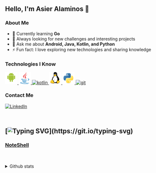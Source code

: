 <h2>Hello, I'm Asier Alaminos 👋</h2>

<h3 align="left">About Me</h3>

- 🌱 Currently learning **Go**
- 🔭 Always looking for new challenges and interesting projects
- 💬 Ask me about **Android, Java, Kotlin, and Python**
- ⚡ Fun fact: I love exploring new technologies and sharing knowledge

<h3 align="left">Technologies I Know</h3>
<p align="left">
  <a href="https://developer.android.com" target="_blank" rel="noreferrer">
    <img src="https://raw.githubusercontent.com/devicons/devicon/master/icons/android/android-original-wordmark.svg" alt="android" width="40" height="40"/>
  </a>
  <a href="https://www.java.com" target="_blank" rel="noreferrer">
    <img src="https://raw.githubusercontent.com/devicons/devicon/master/icons/java/java-original.svg" alt="java" width="40" height="40"/>
  </a>
  <a href="https://kotlinlang.org" target="_blank" rel="noreferrer">
    <img src="https://www.vectorlogo.zone/logos/kotlinlang/kotlinlang-icon.svg" alt="kotlin" width="40" height="40"/>
  </a>
  <a href="https://www.linux.org/" target="_blank" rel="noreferrer">
    <img src="https://raw.githubusercontent.com/devicons/devicon/master/icons/linux/linux-original.svg" alt="linux" width="40" height="40"/>
  </a>
  <a href="https://www.python.org" target="_blank" rel="noreferrer">
    <img src="https://raw.githubusercontent.com/devicons/devicon/master/icons/python/python-original.svg" alt="python" width="40" height="40"/>
  </a>
   </a> <a href="https://git-scm.com/" target="_blank" rel="noreferrer">
     <img src="https://www.vectorlogo.zone/logos/git-scm/git-scm-icon.svg" alt="git" width="40" height="40"/>
   </a>
</p>

<h3 align="left">Contact Me</h3>
<p align="left">
  <a href="https://linkedin.com/in/asier-alaminos" target="_blank">
    <img align="center" src="https://raw.githubusercontent.com/rahuldkjain/github-profile-readme-generator/master/src/images/icons/Social/linked-in-alt.svg" alt="LinkedIn" height="30" width="40" />
  </a>
</p>

<br/>

[![Typing SVG](https://readme-typing-svg.herokuapp.com?font=Fira+Code&pause=1000&color=FFFFFF&width=435&lines=🚀+Currently+Working+On:)](https://git.io/typing-svg)
---

### [NoteShell](https://github.com/AsierAlaminos/NoteShell)

<br/>

<br/>

<details>
  <summary>Github stats</summary>
  <br/>
  <img src="https://github-readme-stats.vercel.app/api/top-langs?username=asieralaminos&show_icons=true&locale=en&layout=compact&theme=radical" alt="Top Languages" />
</details>
